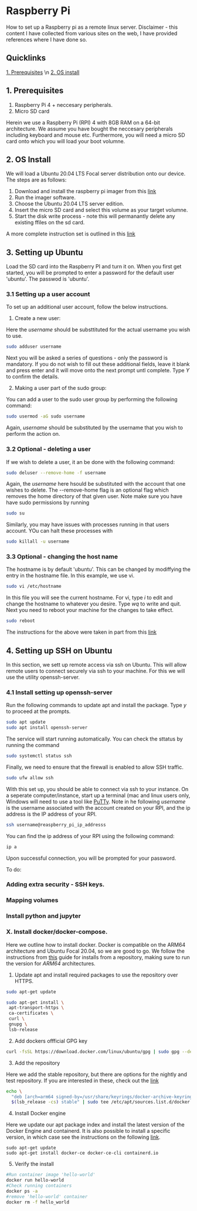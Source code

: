 # Raspberry Pi

How to set up a Raspberry pi as a remote linux server. Disclaimer - this content I have collected from various sites on the web, I have provided references where I have done so. 

## Quicklinks

[1. Prerequisites](##1-prerequisites) \n
[2. OS install](##2-os-install)

## 1. Prerequisites

1.  Raspberry Pi 4 + neccesary peripherals. 
2.  Micro SD card 

Herein we use a Raspberry Pi (RPI) 4 with 8GB RAM on a 64-bit architecture. We assume you have bought the neccesary peripherals including keyboard and mouse etc. 
Furthermore, you will need a micro SD card onto which you will load your boot volumne. 

## 2. OS Install

We will load a Ubuntu 20.04 LTS Focal server distribution onto our device. The steps are as follows:

1. Download and install the raspberry pi imager from this [link](https://www.raspberrypi.org/software/)
2. Run the imager software. 
3. Choose the Ubuntu 20.04 LTS server edition. 
4. Insert the micro SD card and select this volume as your target volumne. 
5. Start the disk write process - note this will permanantly delete any existing ffiles on the sd card. 

A more complete instruction set is outlined in this [link](https://www.youtube.com/watch?v=ntaXWS8Lk34)

## 3. Setting up Ubuntu

Load the SD card into the Raspberry PI and turn it on. When you first get started, you will be prompted to enter a password for the default user 'ubuntu'. The passwod is 'ubuntu'. 

### 3.1 Setting up a user account

To set up an additional user account, follow the below instructions. 

1. Create a new user:

Here the *username* should be substtituted for the actual username you wish to use. 
```bash
sudo adduser username
```

Next you will be asked a series of questions - only the password is mandatory. If you do not wish to fill out these additional fields, leave it blank and press enter and it will move onto the next prompt untl complete. Type *Y* to confirm the details. 

2. Making a user part of the sudo group:

You can add a user to the sudo user group by performing the following command:

```bash
sudo usermod -aG sudo username
```
Again, *username* should be substituted by the username that you wish to perform the action on. 

### 3.2 Optional - deleting a user

If we wish to delete a user, it an be done with the following command:

```bash
sudo deluser --remove-home -f username
```
Again, the *username* here hsould be substituted with the account that one wishes to delete. The --remove-home flag is an optional flag which removes the home directory of that given user. Note make sure you have have sudo permissions by running

```bash
sudo su
```

Similarly, you may have issues with processes running in that users account. YOu can halt these processes with

```bash
sudo killall -u username
```

### 3.3 Optional - changing the host name
 The hostname is by default 'ubuntu'. This can be changed by modiffying the entry in the hostname file. In this example, we use vi. 
 
 ```bash
 sudo vi /etc/hostname
 ```
 
In this file you will see the current hostname. For vi, type *i* to edit and change the hostname to whatever you desire. Type *wq* to write and quit. Next you need to reboot your machine for the changes to take effect.

```bash
sudo reboot
```


The instructions for the above were taken in part from this [link](https://linuxize.com/post/how-to-add-and-delete-users-on-ubuntu-20-04/)

## 4. Setting up SSH on Ubuntu

In this section, we sett up remote access via ssh on Ubuntu. This will allow remote users to connect securely via ssh to your machine. For this we will use the utility openssh-server.

### 4.1 Install setting up openssh-server

Run the following commands to update apt and install the package. Type *y* to proceed at the prompts. 

```bash
sudo apt update
sudo apt install openssh-server
```

The service will start running automatically. You can check the sttatus by running the command

```bash
sudo systemctl status ssh
```

Finally, we need to ensure that the firewall is enabled to allow SSH traffic.

```bash
sudo ufw allow ssh
```

With this set up, you should be able to connect via ssh to your instance. On a seperate computer/instance, start up a terminal (mac and linux users only, Windows will need to use a tool like [PuTTy](https://www.putty.org/). Note in he following *username* is the username associated with the account created on your RPI, and the ip address is the IP address of your RPI. 

```bash
ssh username@reaspberry_pi_ip_addresss
```
You can find the ip address of your RPI using the following command:

```bash
ip a
```

Upon successful connection, you will be prompted for your password. 

To do:
### Adding extra security - SSH keys.
### Mapping volumes
### Install python and jupyter
### X. Install docker/docker-compose. 

Here we outline how to install docker. Docker is compatible on the ARM64 architecture and Ubuntu Focal 20.04, so we are good to go. We follow the instructions from [this](https://docs.docker.com/engine/install/ubuntu/) guide for installs from a repository, making sure to run the version for *ARM64* architectures. 

1. Update apt and install required packages to use the repository over HTTPS.

```bash
sudo apt-get update

sudo apt-get install \
 apt-transport-https \
 ca-certificates \
 curl \
 gnupg \
 lsb-release
```

2. Add dockers offficial GPG key

```bash
curl -fsSL https://download.docker.com/linux/ubuntu/gpg | sudo gpg --dearmor -o /usr/share/keyrings/docker-archive-keyring.gpg
```

3. Add the repository

Here we add the stable repository, but there are options for the nightly and test repository. If you are interested in these, check out the [link](https://docs.docker.com/engine/install/ubuntu/)

```bash
echo \
  "deb [arch=arm64 signed-by=/usr/share/keyrings/docker-archive-keyring.gpg] https://download.docker.com/linux/ubuntu \
  $(lsb_release -cs) stable" | sudo tee /etc/apt/sources.list.d/docker.list > /dev/null
``` 

4. Install Docker engine

Here we update our apt package index and install the latest version of the Docker Engine and containerd. It is also possible to install a specific version, in which case see the instructions on the following [link](https://docs.docker.com/engine/install/ubuntu/).

``` 
sudo apt-get update
sudo apt-get install docker-ce docker-ce-cli containerd.io
```

5. Verify the install

```bash
#Run container image 'hello-world'
docker run hello-world
#Check running containers
docker ps -a
#remove 'hello-world' container
docker rm -f hello_world
```







